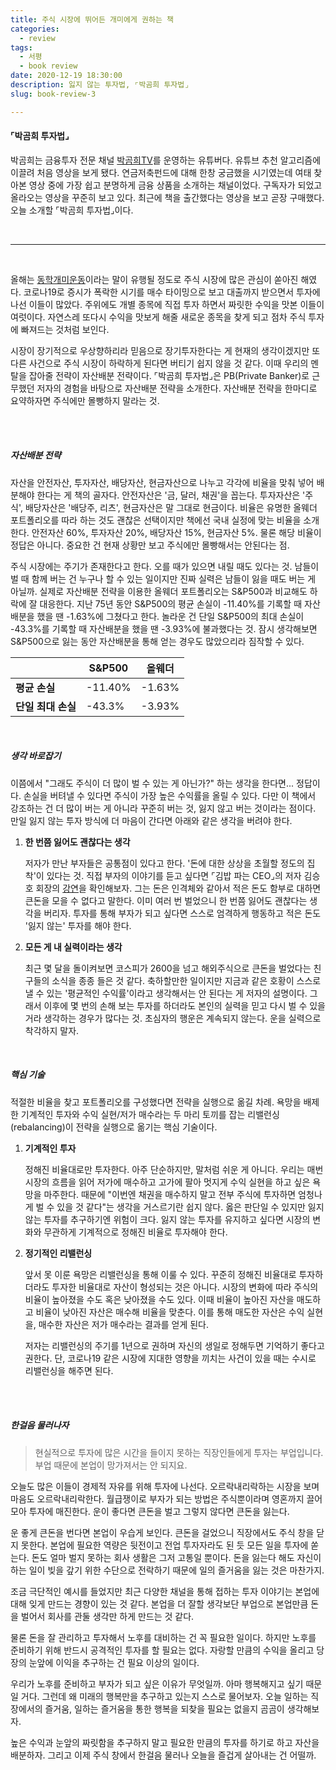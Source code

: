 ```yaml
---
title: 주식 시장에 뛰어든 개미에게 권하는 책
categories:
  - review
tags:
  - 서평
  - book review
date: 2020-12-19 18:30:00
description: 잃지 않는 투자법, ⌜박곰희 투자법⌟
slug: book-review-3

---
```


#### ⌜박곰희 투자법⌟

박곰희는 금융투자 전문 채널 [박곰희TV](https://www.youtube.com/c/%EB%B0%95%EA%B3%B0%ED%9D%ACTV)를 운영하는 유튜버다. 유튜브 추천 알고리즘에 이끌려 처음 영상을 보게 됐다. 연금저축펀드에 대해 한창 궁금했을 시기였는데 여태 찾아본 영상 중에 가장 쉽고 분명하게 금융 상품을 소개하는 채널이었다. 구독자가 되었고 올라오는 영상을 꾸준히 보고 있다. 최근에 책을 출간했다는 영상을 보고 곧장 구매했다. 오늘 소개할 ⌜박곰희 투자법⌟이다.

<br/>

---

<br/>

올해는 [동학개미운동](https://www.seoul.co.kr/news/newsView.php?id=20201215500149)이라는 말이 유행될 정도로 주식 시장에 많은 관심이 쏟아진 해였다. 코로나19로 증시가 폭락한 시기를 매수 타이밍으로 보고 대출까지 받으면서 투자에 나선 이들이 많았다. 주위에도 개별 종목에 직접 투자 하면서 짜릿한 수익을 맛본 이들이 여럿이다. 자연스레 또다시 수익을 맛보게 해줄 새로운 종목을 찾게 되고 점차 주식 투자에 빠져드는 것처럼 보인다.

시장이 장기적으로 우상향하리라 믿음으로 장기투자한다는 게 현재의 생각이겠지만 또 다른 사건으로 주식 시장이 하락하게 된다면 버티기 쉽지 않을 것 같다. 이때 우리의 멘탈을 잡아줄 전략이 자산배분 전략이다. ⌜박곰희 투자법⌟은 PB(Private Banker)로 근무했던 저자의 경험을 바탕으로 자산배분 전략을 소개한다. 자산배분 전략을 한마디로 요약하자면 주식에만 몰빵하지 말라는 것.

<br/><br/>

##### 자산배분 전략

자산을 안전자산, 투자자산, 배당자산, 현금자산으로 나누고 각각에 비율을 맞춰 넣어 배분해야 한다는 게 책의 골자다. 안전자산은 '금, 달러, 채권'을 꼽는다. 투자자산은 '주식', 배당자산은 '배당주, 리츠', 현금자산은 말 그대로 현금이다. 비율은 유명한 올웨더 포트폴리오를 따라 하는 것도 괜찮은 선택이지만 책에선 국내 실정에 맞는 비율을 소개한다. 안전자산 60%, 투자자산 20%, 배당자산 15%, 현금자산 5%. 물론 해당 비율이 정답은 아니다. 중요한 건 현재 상황만 보고 주식에만 몰빵해서는 안된다는 점.

주식 시장에는 주기가 존재한다고 한다. 오를 때가 있으면 내릴 때도 있다는 것. 남들이 벌 때 함께 버는 건 누구나 할 수 있는 일이지만 진짜 실력은 남들이 잃을 때도 버는 게 아닐까. 실제로 자산배분 전략을 이용한 올웨더 포트폴리오는 S&P500과 비교해도 하락에 잘 대응한다. 지난 75년 동안 S&P500의 평균 손실이 -11.40%를 기록할 때 자산배분을 했을 땐 -1.63%에 그쳤다고 한다. 놀라운 건 단일 S&P500의 최대 손실이 -43.3%를 기록할 때 자산배분을 했을 땐 -3.93%에 불과했다는 것. 잠시 생각해보면 S&P500으로 잃는 동안 자산배분을 통해 얻는 경우도 많았으리라 짐작할 수 있다.

|                    | S&P500  | 올웨더 |
| ------------------ | ------- | ------ |
| **평균 손실**      | -11.40% | -1.63% |
| **단일 최대 손실** | -43.3%  | -3.93% |

<br/>

##### 생각 바로잡기

이쯤에서 "그래도 주식이 더 많이 벌 수 있는 게 아닌가?" 하는 생각을 한다면... 정답이다. 손실을 버텨낼 수 있다면 주식이 가장 높은 수익률을 올릴 수 있다. 다만 이 책에서 강조하는 건 더 많이 버는 게 아니라 꾸준히 버는 것, 잃지 않고 버는 것이라는 점이다. 만일 잃지 않는 투자 방식에 더 마음이 간다면 아래와 같은 생각을 버려야 한다.

1. **한 번쯤 잃어도 괜찮다는 생각**

   저자가 만난 부자들은 공통점이 있다고 한다. '돈에 대한 상상을 초월할 정도의 집착'이 있다는 것. 직접 부자의 이야기를 듣고 싶다면 ⌜김밥 파는 CEO⌟의 저자 김승호 회장의 [강연](https://youtu.be/mpFnzuHnT_4)을 확인해보자. 그는 돈은 인격체와 같아서 적은 돈도 함부로 대하면 큰돈을 모을 수 없다고 말한다. 이미 여러 번 벌었으니 한 번쯤 잃어도 괜찮다는 생각을 버리자. 투자를 통해 부자가 되고 싶다면 스스로 엄격하게 행동하고 적은 돈도 '잃지 않는' 투자를 해야 한다.

2. **모든 게 내 실력이라는 생각**

   최근 몇 달을 돌이켜보면 코스피가 2600을 넘고 해외주식으로 큰돈을 벌었다는 친구들의 소식을 종종 들은 것 같다. 축하할만한 일이지만 지금과 같은 호황이 스스로 낼 수 있는 '평균적인 수익률'이라고 생각해서는 안 된다는 게 저자의 설명이다. 그래서 이후에 몇 번의 손해 보는 투자를 하더라도 본인의 실력을 믿고 다시 벌 수 있을 거라 생각하는 경우가 많다는 것. 초심자의 행운은 계속되지 않는다. 운을 실력으로 착각하지 말자.

<br/>

##### 핵심 기술

적절한 비율을 찾고 포트폴리오를 구성했다면 전략을 실행으로 옮길 차례. 욕망을 배제한 기계적인 투자와 수익 실현/저가 매수라는 두 마리 토끼를 잡는 리밸런싱(rebalancing)이 전략을 실행으로 옮기는 핵심 기술이다.

1. **기계적인 투자**

   정해진 비율대로만 투자한다. 아주 단순하지만, 말처럼 쉬운 게 아니다. 우리는 매번 시장의 흐름을 읽어 저가에 매수하고 고가에 팔아 멋지게 수익 실현을 하고 싶은 욕망을 마주한다. 때문에 "이번엔 채권을 매수하지 말고 전부 주식에 투자하면 엄청나게 벌 수 있을 것 같다"는 생각을 거스르기란 쉽지 않다. 옳은 판단일 수 있지만 잃지 않는 투자를 추구하기엔 위험이 크다. 잃지 않는 투자를 유지하고 싶다면 시장의 변화와 무관하게 기계적으로 정해진 비율로 투자해야 한다.

2. **정기적인 리밸런싱**

   앞서 못 이룬 욕망은 리밸런싱을 통해 이룰 수 있다. 꾸준히 정해진 비율대로 투자하더라도 투자한 비율대로 자산이 형성되는 것은 아니다. 시장의 변화에 따라 주식의 비율이 높아졌을 수도 혹은 낮아졌을 수도 있다. 이때 비율이 높아진 자산을 매도하고 비율이 낮아진 자산은 매수해 비율을 맞춘다. 이를 통해 매도한 자산은 수익 실현을, 매수한 자산은 저가 매수라는 결과를 얻게 된다.

   저자는 리밸런싱의 주기를 1년으로 권하며 자신의 생일로 정해두면 기억하기 좋다고 권한다. 단, 코로나19 같은 시장에 지대한 영향을 끼치는 사건이 있을 때는 수시로 리밸런싱을 해주면 된다.

<br/><br/>

##### 한걸음 물러나자

> 현실적으로 투자에 많은 시간을 들이지 못하는 직장인들에게 투자는 부업입니다. <br/>
> 부업 때문에 본업이 망가져서는 안 되지요.

오늘도 많은 이들이 경제적 자유를 위해 투자에 나선다. 오르락내리락하는 시장을 보며 마음도 오르락내리락한다. 월급쟁이로 부자가 되는 방법은 주식뿐이라며 영혼까지 끌어모아 투자에 매진한다. 운이 좋다면 큰돈을 벌고 그렇지 않다면 큰돈을 잃는다.

운 좋게 큰돈을 번다면 본업이 우습게 보인다. 큰돈을 걸었으니 직장에서도 주식 창을 닫지 못한다. 본업에 필요한 역량은 뒷전이고 전업 투자자라도 된 듯 모든 일을 투자에 쏟는다. 돈도 얼마 벌지 못하는 회사 생활은 그저 고통일 뿐이다. 돈을 잃는다 해도 자신이 하는 일이 빚을 갚기 위한 수단으로 전락하기 때문에 일의 즐거움을 잃는 것은 마찬가지.

조금 극단적인 예시를 들었지만 최근 다양한 채널을 통해 접하는 투자 이야기는 본업에 대해 잊게 만드는 경향이 있는 것 같다. 본업을 더 잘할 생각보단 부업으로 본업만큼 돈을 벌어서 회사를 관둘 생각만 하게 만드는 것 같다.

물론 돈을 잘 관리하고 투자해서 노후를 대비하는 건 꼭 필요한 일이다. 하지만 노후를 준비하기 위해 반드시 공격적인 투자를 할 필요는 없다. 자랑할 만큼의 수익을 올리고 당장의 눈앞에 이익을 추구하는 건 필요 이상의 일이다.

우리가 노후를 준비하고 부자가 되고 싶은 이유가 무엇일까. 아마 행복해지고 싶기 때문일 거다. 그런데 왜 미래의 행복만을 추구하고 있는지 스스로 물어보자. 오늘 일하는 직장에서의 즐거움, 일하는 즐거움을 통한 행복을 되찾을 필요는 없을지 곰곰이 생각해보자.

높은 수익과 눈앞의 짜릿함을 추구하지 말고 필요한 만큼의 투자를 하기로 하고 자산을 배분하자. 그리고 이제 주식 창에서 한걸음 물러나 오늘을 즐겁게 살아내는 건 어떨까.
